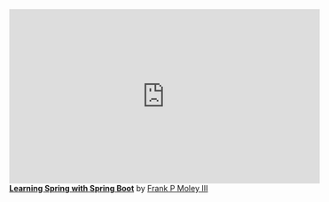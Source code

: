 <iframe width='560' height='315' src='https://www.lynda.com/player/embed/595794?fs=3&w=560&h=315&ps=paused&utm_medium=referral&utm_source=embed+video&utm_campaign=ldc-website&utm_content=vid-595794' mozallowfullscreen='true' webkitallowfullscreen='true' allowfullscreen='true' frameborder='0'></iframe><div style="margin-bottom:10px"><strong><a href="https://www.lynda.com/Web-tutorials/Learning-Spring-Spring-Boot/550572-2.html" title="Learn how to leverage Spring Boot—which takes an opinionated view of the Spring platform—to efficiently develop web applications.">Learning Spring with Spring Boot</a></strong> by <a href="https://www.lynda.com/author/7579047">Frank P Moley III</a></div>
